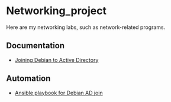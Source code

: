 # Networking_project
Here are my networking labs, such as network-related programs.

## Documentation

- [Joining Debian to Active Directory](docs/debian-ad-setup.md)

## Automation

- [Ansible playbook for Debian AD join](ansible/debian-ad-join.yml)

